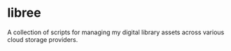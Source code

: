 # libree

A collection of scripts for managing my digital library assets across various cloud storage
providers.

